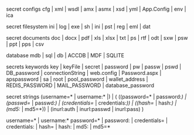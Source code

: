 
secret configs
cfg | xml | wsdl | amx | asmx | xsd | yml | App.Config | env | ica

secret filesystem
ini | log | exe | sh | ini | pst | reg | eml | dat

secret documents
doc | docx | pdf | xls | xlsx | txt | ps | rtf | odt | sxw | psw | ppt | pps | csv

database
mdb | sql | db | ACCDB | MDF | SQLITE

secrets keywords
key | keyFile | secret | password | pw | passw | pswd | DB_password | connectionString | web.config | Password.aspx | apspassword | sa | root | pool_password | wallet_address | REDIS_PASSWORD | MAIL_PASSWORD | database_password

secret strings
(username=* | username:* |) | ( ((password=* | password:*) | (passwd=* | passwd:*) | (credentials=* | credentials:*)) | ((hash=* | hash:*) | (md5:* | md5=*)) | (inurl:auth | inurl:passwd | inurl:pass) )

username=* | username:* password=* | password: | credentials= | credentials: | hash= | hash: | md5: | md5=*
